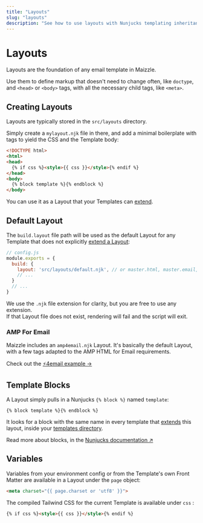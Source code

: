 ```yaml
---
title: "Layouts"
slug: "layouts"
description: "See how to use layouts with Nunjucks templating inheritance to build your HTML emails"
---
```


# Layouts

Layouts are the foundation of any email template in Maizzle.

Use them to define markup that doesn't need to change often, like `doctype`, and `<head>` or `<body>` tags, with all the necessary child tags, like `<meta>`.

## Creating Layouts

Layouts are typically stored in the `src/layouts` directory.

Simply create a `mylayout.njk` file in there, and add a minimal boilerplate with tags to yield the CSS and the Template body:

```html
<!DOCTYPE html>
<html>
<head>
  {% if css %}<style>{{ css }}</style>{% endif %}
</head>
<body>
  {% block template %}{% endblock %}
</body>
``` 

You can use it as a Layout that your Templates can [extend](/docs/templates/#extending-layouts).

## Default Layout

The `build.layout` file path will be used as the default Layout for any Template that does not explicitly [extend a Layout](/docs/templates/#extending-layouts):

```js
// config.js
module.exports = {
  build: {
    layout: 'src/layouts/default.njk', // or master.html, master.email, master.blaster...
    // ...
  }
  // ...
}
```

<div class="bg-gray-100 border-l-4 border-gradient-b-ocean-light p-4 mb-4 text-md" role="alert">
  <div class="text-gray-600">We use the <code class="shiki-inline">.njk</code> file extension for clarity, but you are free to use any extension.</div>
</div>

<div class="bg-gray-100 border-l-4 border-gradient-b-orange-dark p-4 mb-4 text-md" role="alert">
  <div class="text-gray-600">If that Layout file does not exist, rendering will fail and the script will exit.</div>
</div>


### AMP For Email

Maizzle includes an `amp4email.njk` Layout. It's basically the default Layout, with a few tags adapted to the AMP HTML for Email requirements.

Check out the [⚡4email example &rarr;](/docs/amp4email/)

## Template Blocks

A Layout simply pulls in a Nunjucks `{% block %}` named `template`:

```
{% block template %}{% endblock %}
```

It looks for a block with the same name in every template that [extends](/docs/templates/#extends) this layout, inside your [templates directory](/docs/build-paths/#templates).

Read more about blocks, in the [Nunjucks documentation &nearr;](https://mozilla.github.io/nunjucks/templating.html#template-inheritance)

## Variables

Variables from your environment config or from the Template's own Front Matter are available in a Layout under the `page` object:

```html
<meta charset="{{ page.charset or 'utf8' }}">
```

The compiled Tailwind CSS for the current Template is available under `css` :

```html
{% if css %}<style>{{ css }}</style>{% endif %}
```
